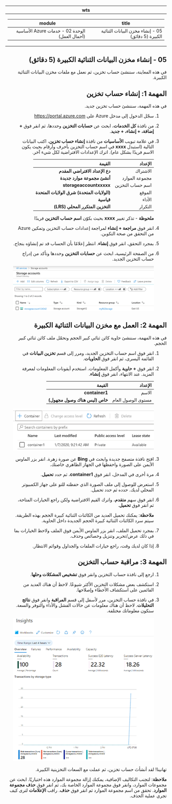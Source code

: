 ﻿<div id="readme" class="Box-body readme blob js-code-block-container p-5 p-xl-6 gist-border-0" dir="rtl">
    <article class="markdown-body entry-content container-lg" itemprop="text"><table>
  <thead>
  <tr>
  <th>wts</th>
  </tr>
  </thead>
  <tbody>
  <tr>
  <td><div><table>
  <thead>
  <tr>
  <th>title</th>
  <th>module</th>
  </tr>
  </thead>
  <tbody>
  <tr>
  <td><div>05 - إنشاء مخزن البيانات الثنائية الكبيرة (5 دقائق)</div></td>
  <td><div>الوحدة 02 - خدمات Azure الأساسية (أحمال العمل)</div></td>
  </tr>
  </tbody>
</table>
</div></td>
  </tr>
  </tbody>
</table>
       
# 05 - إنشاء مخزن البيانات الثنائية الكبيرة (5 دقائق)

في هذه المعاينة، سننشئ حساب تخزين، ثم نعمل مع ملفات مخزن البيانات الثنائية الكبيرة.

# المهمة 1: إنشاء حساب تخزين 

في هذه المهمة، سننشئ حساب تخزين جديد. 

1. سجّل الدخول إلى مدخل Azure على <a href="https://portal.azure.com" target="_blank"><span style="color: #0066cc;" color="#0066cc">https://portal.azure.com</span></a>

2. من نافذة **كل الخدمات**، ابحث عن **حسابات التخزين** وحددها، ثم انقر فوق **+ إضافة، + إنشاء، + جديد**. 

3. في علامة تبويب **الأساسيات** من نافذة **إنشاء حساب تخزين**، اكتب البيانات التالية (استبدل **xxxx** في اسم حساب التخزين بأحرف وأرقام بحيث يكون الاسم فريدًا بشكل عام). اترك الإعدادات الافتراضية لكل شيء آخر.

    | الإعداد | القيمة | 
    | --- | --- |
    | الاشتراك | **دع الإعداد الافتراضي المقدم** |
    | مجموعة الموارد | **أنشئ مجموعة موارد جديدة** |
    | اسم حساب التخزين | **storageaccountxxxxx** |
    | الموقع | **(الولايات المتحدة) شرق الولايات المتحدة**  |
    | الأداء | **قياسية** |
    | التكرار | **التخزين المتكرر المحلي (LRS)** |
    
    **ملحوظة** -  تذكر تغيير **xxxx** بحيث بكوّن **اسم حساب التخزين** فريدًا

5. انقر فوق **مراجعة + إنشاء** لمراجعة إعدادات حساب التخزين وتمكين Azure من التحقق من صحة التكوين. 

6. بمجرد التحقق، انقر فوق **إنشاء**. انتظر إعلامًا بأن الحساب قد تم إنشاؤه بنجاح. 

7. من الصفحة الرئيسية، ابحث عن **حسابات التخزين** وحددها وتأكد من إدراج حساب التخزين الجديد.

    ![لقطة شاشة لحساب التخزين الذي تم إنشاؤه حديثًا في مدخل Azure.](../images/0401.png)

# المهمة 2: العمل مع مخزن البيانات الثنائية الكبيرة

في هذه المهمة، سننشئ حاوية كائن ثنائي كبير الحجم ونحمّل ملف كائن ثنائي كبير الحجم. 

1. انقر فوق اسم حساب التخزين الجديد، ومرر إلى قسم **تخزين البيانات** في القائمة اليسرى، ثم انقر فوق **الحاويات**.

2. انقر فوق **+ حاوية** وأكمل المعلومات. استخدم أيقونات المعلومات لمعرفة المزيد. عند الانتهاء، انقر فوق **إنشاء**.


    | الإعداد | القيمة |
    | --- | --- |
    | الاسم | **container1**  |
    | مستوى الوصول العام| **خاص (ليس هناك وصول مجهول)** |
  

    ![لقطة شاشة لحاوية البيانات الثنائية الكبيرة التي تم إنشاؤها حديثًا في حساب التخزين في مدخل Azure.](../images/0402.png)

4. افتح نافذة متصفح جديدة وابحث في **Bing** عن صورة زهرة. انقر بزر الماوس الأيمن على الصورة واحفظها في الجهاز الظاهري خاصتك. 

6. مرة أخرى في المدخل، انقر فوق **container1**، ثم حدد **تحميل**.

5. استعرض للوصول إلى ملف الصورة الذي حفظته للتو على جهاز الكمبيوتر المحلي لديك. حدده ثم حدد تحميل.

   
6. انقر فوق سهم **متقدم**، واترك القيم الافتراضية ولكن راجع الخيارات المتاحة، ثم انقر فوق **تحميل**.

    **ملاحظة**: يمكنك تحميل العديد من الكائنات الثنائية كبيرة الحجم بهذه الطريقة. سيتم سرد الكائنات الثنائية كبيرة الحجم الجديدة داخل الحاوية.

7. بمجرد تحميل الملف، انقر بزر الماوس الأيمن فوق الملف ولاحظ الخيارات بما في ذلك عرض/تحرير وتنزيل وخصائص وحذف. 

8. إذا كان لديك وقت، راجع خيارات الملفات والجداول وقوائم الانتظار.

# المهمة 3: مراقبة حساب التخزين

1. ارجع إلى نافذة حساب التخزين وانقر فوق **تشخيص المشكلات وحلها**. 

2. استكشف بعض مشكلات التخزين الأكثر شيوعًا. لاحظ أن هناك العديد من القائمين على استكشاف الأخطاء وإصلاحها.

3. في نافذة حساب التخزين، مرر لأسفل إلى قسم **المراقبة** وانقر فوق **نتائج التحليلات**. لاحظ أن هناك معلومات عن حالات الفشل والأداء والتوفر والسعة. ستكون معلوماتك مختلفة.

    ![لقطة شاشة لصفحة نتائج تحليلات حساب التخزين.](../images/0403.PNG)

تهانينا! لقد أنشأتَ حساب تخزين، ثم عملت مع السعات التخزينية الكبيرة.

**ملاحظة**: لتجنب التكاليف الإضافية، يمكنك إزالة مجموعة الموارد هذه اختياريًا. ابحث عن مجموعات الموارد، وانقر فوق مجموعة الموارد الخاصة بك، ثم انقر فوق **حذف مجموعة الموارد**. تحقق من اسم مجموعة الموارد ثم انقر فوق **حذف**. راقب **الإعلامات** لترى كيف تجري عملية الحذف.
